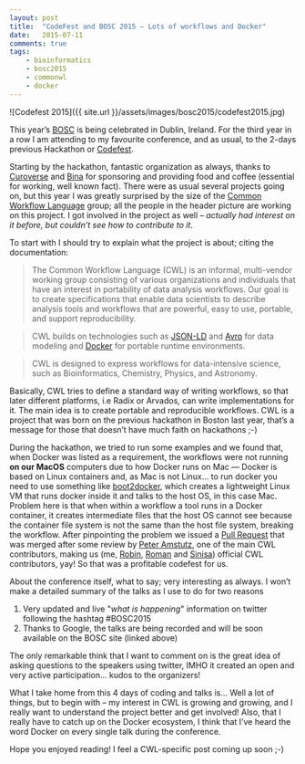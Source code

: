 ```yaml
---
layout: post
title:  "CodeFest and BOSC 2015 – Lots of workflows and Docker"
date:   2015-07-11
comments: true
tags:
    - bioinformatics
    - bosc2015
    - commonwl
    - docker
---
```

![Codefest 2015]({{ site.url }}/assets/images/bosc2015/codefest2015.jpg)

This year’s [BOSC][bosc] is being celebrated in Dublin, Ireland. For the third year in
a row I am attending to my favourite conference, and as usual, to the 2-days previous Hackathon or [Codefest][Codefest].

Starting by the hackathon, fantastic organization as always, thanks to [Curoverse][curoverse]
and [Bina][bina] for sponsoring and providing food and coffee (essential for working, well known fact).
There were as usual several projects going on, but this year I was greatly surprised by the size
of the [Common Workflow Language][cwl] group; all the people in the header picture are working on this project.
I got involved in the project as well – _actually had interest on it before, but couldn’t see how to contribute to it_.

<!--more-->

To start with I should try to explain what the project is about; citing the documentation:

>The Common Workflow Language (CWL) is an informal, multi-vendor working group consisting
of various organizations and individuals that have an interest in portability of data analysis workflows.
Our goal is to create specifications that enable data scientists to describe analysis
tools and workflows that are powerful, easy to use, portable, and support reproducibility.

> CWL builds on technologies such as [JSON-LD][jsonld] and [Avro][avro] for data modeling and [Docker][docker]
for portable runtime environments.

>CWL is designed to express workflows for data-intensive science, such as Bioinformatics, Chemistry, Physics, and Astronomy.

Basically, CWL tries to define a standard way of writing workflows, so that later different platforms,
i.e Radix or Arvados, can write implementations for it. The main idea is to create portable
and reproducible workflows. CWL is a project that was born on the previous hackathon in
Boston last year, that’s a message for those that doesn’t have much faith on hackathons ;-)

During the hackathon, we tried to run some examples and we found that, when Docker was
listed as a requirement, the workflows were not running **on our MacOS** computers due to
how Docker runs on Mac — Docker is based on Linux containers and, as Mac is not Linux… to run
docker you need to use something like [boot2docker][boot2docker], which creates a lightweight Linux
VM that runs docker inside it and talks to the host OS, in this case Mac. Problem here is
that when within a workflow a tool runs in a Docker container, it creates intermediate files
that the host OS cannot see because the container file system is not the same than the host
file system, breaking the workflow. After pinpointing the problem we issued a [Pull Request][pr]
that was merged after some review by [Peter Amstutz][peter], one of the main CWL contributors,
making us (me, [Robin][robin], [Roman][roman] and [Sinisa][sinisa]) official CWL contributors, yay! So that was a profitable codefest for us.

About the conference itself, what to say; very interesting as always. I won’t make a detailed summary of the talks as I use to do for two reasons

1. Very updated and live "_what is happening_" information on twitter following the hashtag #BOSC2015
2. Thanks to Google, the talks are being recorded and will be soon available on the BOSC site (linked above)

The only remarkable think that I want to comment on is the great idea of asking questions
to the speakers using twitter, IMHO it created an open and very active participation… kudos to the organizers!

What I take home from this 4 days of coding and talks is… Well a lot of things,
but to begin with – my interest in CWL is growing and growing, and I really want to
understand the project better and get involved! Also, that I really have to catch up
on the Docker ecosystem, I think that I’ve heard the word Docker on every single talk during the conference.

Hope you enjoyed reading! I feel a CWL-specific post coming up soon ;-)

[bosc]: http://www.open-bio.org/wiki/BOSC_2015
[Codefest]: http://www.open-bio.org/wiki/Codefest_2015
[curoverse]: https://curoverse.com/
[bina]: http://www.bina.com/
[cwl]: http://common-workflow-language.github.io/
[jsonld]: http://json-ld.org/
[avro]: https://avro.apache.org/
[docker]: http://docker.com/
[boot2docker]: http://boot2docker.io/
[pr]: https://github.com/common-workflow-language/common-workflow-language/pull/81
[robin]: http://www.robinandeer.com/
[roman]: http://blogs.nopcode.org/brainstorm/
[sinisa]: https://github.com/sinisa88
[peter]: https://github.com/tetron
